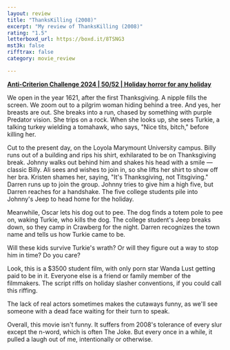 ```yaml
---
layout: review
title: "ThanksKilling (2008)"
excerpt: "My review of ThanksKilling (2008)"
rating: "1.5"
letterboxd_url: https://boxd.it/8TSNG3
mst3k: false
rifftrax: false
category: movie_review

---
```


<b><a href="">Anti-Criterion Challenge 2024 | 50/52 | Holiday horror for any holiday</a></b>

We open in the year 1621, after the first Thanksgiving. A nipple fills the screen. We zoom out to a pilgrim woman hiding behind a tree. And yes, her breasts are out. She breaks into a run, chased by something with purple Predator vision. She trips on a rock. When she looks up, she sees Turkie, a talking turkey wielding a tomahawk, who says, "Nice tits, bitch," before killing her.

Cut to the present day, on the Loyola Marymount University campus. Billy runs out of a building and rips his shirt, exhilarated to be on Thanksgiving break. Johnny walks out behind him and shakes his head with a smile — classic Billy. Ali sees and wishes to join in, so she lifts her shirt to show off her bra. Kristen shames her, saying, "It's Thanksgiving, not Titsgiving." Darren runs up to join the group. Johnny tries to give him a high five, but Darren reaches for a handshake. The five college students pile into Johnny's Jeep to head home for the holiday.

Meanwhile, Oscar lets his dog out to pee. The dog finds a totem pole to pee on, waking Turkie, who kills the dog. The college student's Jeep breaks down, so they camp in Crawberg for the night. Darren recognizes the town name and tells us how Turkie came to be.

Will these kids survive Turkie's wrath? Or will they figure out a way to stop him in time? Do you care?

Look, this is a $3500 student film, with only porn star Wanda Lust getting paid to be in it. Everyone else is a friend or family member of the filmmakers. The script riffs on holiday slasher conventions, if you could call this riffing.

The lack of real actors sometimes makes the cutaways funny, as we'll see someone with a dead face waiting for their turn to speak.

Overall, this movie isn't funny. It suffers from 2008's tolerance of every slur except the n-word, which is often The Joke. But every once in a while, it pulled a laugh out of me, intentionally or otherwise.